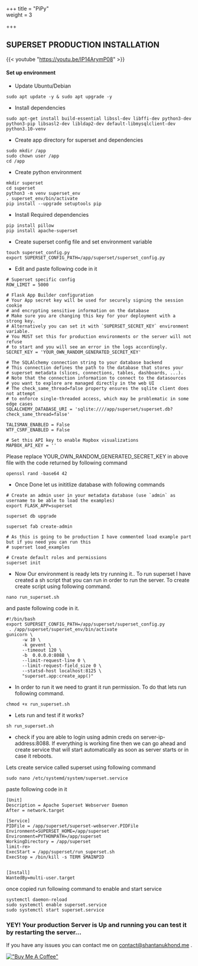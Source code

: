 +++
title = "PiPy"  
weight = 3

+++

## SUPERSET PRODUCTION INSTALLATION
{{< youtube "https://youtu.be/IP14ArymP08" >}}

#### Set up environment

* Update Ubuntu/Debian

```
sudo apt update -y & sudo apt upgrade -y
```
* Install dependencies

```
sudo apt-get install build-essential libssl-dev libffi-dev python3-dev python3-pip libsasl2-dev libldap2-dev default-libmysqlclient-dev python3.10-venv
``` 

* Create app directory for superset and dependencies 

```
sudo mkdir /app
sudo chown user /app
cd /app
```

* Create python environment 

```
mkdir superset
cd superset
python3 -m venv superset_env
. superset_env/bin/activate
pip install --upgrade setuptools pip
```

* Install Required dependencies

```
pip install pillow
pip install apache-superset
```


* Create superset config file and set environment variable 

```
touch superset_config.py
export SUPERSET_CONFIG_PATH=/app/superset/superset_config.py

```

* Edit and paste following code in it

```
# Superset specific config
ROW_LIMIT = 5000

# Flask App Builder configuration
# Your App secret key will be used for securely signing the session cookie
# and encrypting sensitive information on the database
# Make sure you are changing this key for your deployment with a strong key.
# Alternatively you can set it with `SUPERSET_SECRET_KEY` environment variable.
# You MUST set this for production environments or the server will not refuse
# to start and you will see an error in the logs accordingly.
SECRET_KEY = 'YOUR_OWN_RANDOM_GENERATED_SECRET_KEY'

# The SQLAlchemy connection string to your database backend
# This connection defines the path to the database that stores your
# superset metadata (slices, connections, tables, dashboards, ...).
# Note that the connection information to connect to the datasources
# you want to explore are managed directly in the web UI
# The check_same_thread=false property ensures the sqlite client does not attempt
# to enforce single-threaded access, which may be problematic in some edge cases
SQLALCHEMY_DATABASE_URI = 'sqlite:////app/superset/superset.db?check_same_thread=false'

TALISMAN_ENABLED = False
WTF_CSRF_ENABLED = False

# Set this API key to enable Mapbox visualizations
MAPBOX_API_KEY = ''
```

Please replace YOUR_OWN_RANDOM_GENERATED_SECRET_KEY in above file with the code returned by following command

```
openssl rand -base64 42
```

* Once Done let us inititlize database with following commands 

```
# Create an admin user in your metadata database (use `admin` as username to be able to load the examples)
export FLASK_APP=superset

superset db upgrade

superset fab create-admin

# As this is going to be production I have commented load example part but if you need you can run this
# superset load_examples

# Create default roles and permissions
superset init

```

* Now Our environment is ready lets try running it..
To run superset I have created a sh script that you can run in order to run the server. To create create script using following command.

```
nano run_superset.sh
```

and paste following code in it.

```
#!/bin/bash
export SUPERSET_CONFIG_PATH=/app/superset/superset_config.py
 . /app/superset/superset_env/bin/activate
gunicorn \
      -w 10 \
      -k gevent \
      --timeout 120 \
      -b  0.0.0.0:8088 \
      --limit-request-line 0 \
      --limit-request-field_size 0 \
      --statsd-host localhost:8125 \
      "superset.app:create_app()"
```


* In order to run it we need to grant it run permission. To do that lets run following command.
```
chmod +x run_superset.sh
```

 * Lets run and test if it works?

```
sh run_superset.sh
```

* check if you are able to login using admin creds on server-ip-address:8088. If everything is working fine then we can go ahead and create service that will start automatically as soon as server starts or in case it reboots.

Lets create service called superset using following command

```
sudo nano /etc/systemd/system/superset.service
```

paste following code in it 

```
[Unit]
Description = Apache Superset Webserver Daemon
After = network.target

[Service]
PIDFile = /app/superset/superset-webserver.PIDFile
Environment=SUPERSET_HOME=/app/superset
Environment=PYTHONPATH=/app/superset
WorkingDirectory = /app/superset
limit-re>
ExecStart = /app/superset/run_superset.sh
ExecStop = /bin/kill -s TERM $MAINPID


[Install]
WantedBy=multi-user.target

```

once copied run following command to enable and start service

```
systemctl daemon-reload
sudo systemctl enable superset.service
sudo systemctl start superset.service
```

### YEY! Your production Server is Up and running you can test it by restarting the server...
If you have any issues you can contact me on contact@shantanukhond.me . 

[!["Buy Me A Coffee"](https://www.buymeacoffee.com/assets/img/custom_images/orange_img.png)](https://www.buymeacoffee.com/shantanukhond)
